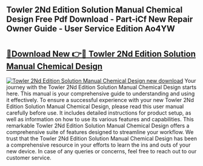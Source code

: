 ## Towler 2Nd Edition Solution Manual Chemical Design Free Pdf Download - Part-iCf New Repair Owner Guide - User Service Edition Ao4YW

# <h2><a href="http://bc72555.oget.top/?id=Towler+2Nd+Edition+Solution+Manual+Chemical+Design">🔗Download New 👉🔴 Towler 2Nd Edition Solution Manual Chemical Design</a></h2>

[![Towler 2Nd Edition Solution Manual Chemical Design new download](https://i.imgur.com/5g1atiW.png)](http://bc72555.oget.top/?id=Towler+2Nd+Edition+Solution+Manual+Chemical+Design)
Your journey with the Towler 2Nd Edition Solution Manual Chemical Design starts here. This manual is your comprehensive guide to understanding and using it effectively. To ensure a successful experience with your new Towler 2Nd Edition Solution Manual Chemical Design, please read this user manual carefully before use. It includes detailed instructions for product setup, as well as information on how to use its various features and capabilities. This remarkable Towler 2Nd Edition Solution Manual Chemical Design offers a comprehensive suite of features designed to streamline your workflow. We trust that the Towler 2Nd Edition Solution Manual Chemical Design has been a comprehensive resource in your efforts to learn the ins and outs of your new device. In case of any queries or concerns, feel free to reach out to our customer service.
